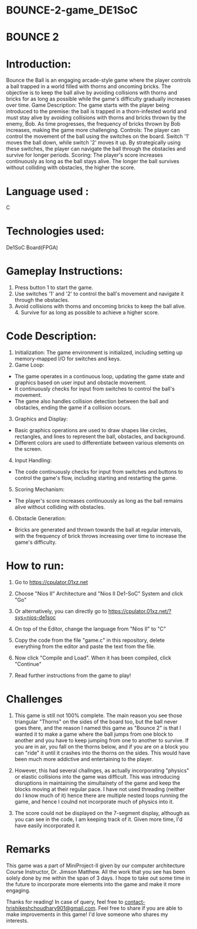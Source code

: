 # BOUNCE-2-game_DE1SoC

# BOUNCE 2

# Introduction:

Bounce the Ball is an engaging arcade-style game where the player controls a ball trapped in a world filled with thorns and oncoming bricks. The objective is to keep the ball alive by avoiding collisions with thorns and bricks for as long as possible while the game's difficulty gradually increases over time.
Game Description:
The game starts with the player being introduced to the premise: the ball is trapped in a thorn-infested world and must stay alive by avoiding collisions with thorns and bricks thrown by the enemy, Bob. As time progresses, the frequency of bricks thrown by Bob increases, making the game more challenging.
Controls:
The player can control the movement of the ball using the switches on the board. Switch '1' moves the ball down, while switch '2' moves it up. By strategically using these switches, the player can navigate the ball through the obstacles and survive for longer periods.
Scoring:
The player's score increases continuously as long as the ball stays alive. The longer the ball survives without colliding with obstacles, the higher the score.

# Language used :
C

# Technologies used: 
De1SoC Board(FPGA)

# Gameplay Instructions:
1. Press button 1 to start the game.
2. Use switches '1' and '2' to control the ball's movement and navigate it through the obstacles.
3. Avoid collisions with thorns and oncoming bricks to keep the ball alive. 4. Survive for as long as possible to achieve a higher score.

# Code Description:
1. Initialization: The game environment is initialized, including setting up memory-mapped I/O for switches and keys.
2. Game Loop:
- The game operates in a continuous loop, updating the game state and
graphics based on user input and obstacle movement.
- It continuously checks for input from switches to control the ball's
movement.
- The game also handles collision detection between the ball and
obstacles, ending the game if a collision occurs.
3. Graphics and Display:
- Basic graphics operations are used to draw shapes like circles,
rectangles, and lines to represent the ball, obstacles, and background.
- Different colors are used to differentiate between various elements on
the screen.
4. Input Handling:
- The code continuously checks for input from switches and buttons to
control the game's flow, including starting and restarting the game.
5. Scoring Mechanism:
- The player's score increases continuously as long as the ball remains
alive without colliding with obstacles.
6. Obstacle Generation:
- Bricks are generated and thrown towards the ball at regular intervals,
with the frequency of brick throws increasing over time to increase the game's difficulty.

# How to run:
1. Go to https://cpulator.01xz.net

2. Choose "Nios II" Architecture and "Nios II De1-SoC" System and click "Go"

3. Or alternatively, you can directly go to https://cpulator.01xz.net/?sys=nios-de1soc

4. On top of the Editor, change the language from "Nios II" to "C"

5. Copy the code from the file "game.c" in this repository, delete everything from the editor and paste the text from the file.

6. Now click "Compile and Load". When it has been compiled, click "Continue"

7. Read further instructions from the game to play!

# Challenges
1. This game is still not 100% complete. The main reason you see those triangular "Thorns" on the sides of the board too, but the ball never goes there, and the reason I named this game as "Bounce 2" is that I wanted it to make a game where the ball jumps from one block to another and you have to keep jumping from one to another to survive. If you are in air, you fall on the thorns below, and if you are on a block you can "ride" it until it crashes into the thorns on the sides. This would have been much more addictive and entertaining to the player.

2. However, this had several challnges, as actually incorporating "physics" or elastic collisions into the game was difficult. This was introducing disruptions in maintaining the simultainety of the game and keep the blocks moving at their regular pace. I have not used threading (neither do I know much of it) hence there are multiple nested loops running the game, and hence I coulnd not incorporate much of physics into it.

3. The score could not be displayed on the 7-segment display, although as you can see in the code, I am keeping track of it. Given more time, I'd have easily incorporated it.

# Remarks

This game was a part of MiniProject-II given by our computer architecture Course Instructor, Dr. Jimson Matthew.
All the work that you see has been solely done by me within the span of 3 days. I hope to take out some time in the future to incorporate more elements into the game and make it more engaging.

Thanks for reading! In case of query, feel free to contact-hrishikeshchoudhary901@gmail.com.
Feel free to share if you are able to make improvements in this game! I'd love someone who shares my interests.
